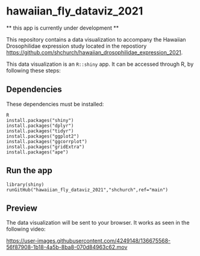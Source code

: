 # hawaiian_fly_dataviz_2021
** this app is currently under development **

This repository contains a data visualization to accompany the Hawaiian Drosophilidae expression study
located in the repostiory https://github.com/shchurch/hawaiian_drosophilidae_expression_2021.

This data visualization is an `R::shiny` app. It can be accessed through R, by following these steps:

## Dependencies
These dependencies must be installed:

```
R
install.packages("shiny")
install.packages("dplyr")
install.packages("tidyr")
install.packages("ggplot2")
install.packages("ggcorrplot")
install.packages("gridExtra")
install.packages("ape")
```

## Run the app
```
library(shiny)
runGitHub("hawaiian_fly_dataviz_2021","shchurch",ref="main")
```

## Preview
The data visualization will be sent to your browser.
It works as seen in the following video:

https://user-images.githubusercontent.com/4249148/136675568-56f87908-1b18-4a5b-8ba8-070d84963c62.mov



